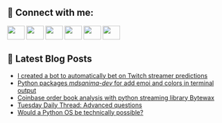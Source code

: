 ## 🔎 Connect with me:
[<img height="32" width="40" src="https://cdn.jsdelivr.net/npm/simple-icons@v5/icons/telegram.svg" />](https://t.me/bullbesh)
[<img height="32" width="40" src="https://cdn.jsdelivr.net/npm/simple-icons@v5/icons/vk.svg" />](https://vk.com/bullbesh)
[<img height="32" width="40" src="https://cdn.jsdelivr.net/npm/simple-icons@v5/icons/twitter.svg" />](https://twitter.com/bullbesh1)
[<img height="32" width="40" src="https://cdn.jsdelivr.net/npm/simple-icons@v5/icons/instagram.svg" />](https://www.instagram.com/bullbesh)
[<img height="32" width="40" src="https://cdn.jsdelivr.net/npm/simple-icons@v5/icons/reddit.svg" />](https://www.reddit.com/user/bullbesh)
[<img height="32" width="40" src="https://cdn.jsdelivr.net/npm/simple-icons@v5/icons/youtube.svg" />](https://www.youtube.com/channel/UCtfjRs6uzgq5mfm8S06WTcg)

## 📕 Latest Blog Posts
<!-- BLOG-POST-LIST:START -->
- [I created a bot to automatically bet on Twitch streamer predictions](https://www.reddit.com/r/Python/comments/uh4rtu/i_created_a_bot_to_automatically_bet_on_twitch/)
- [Python packages *mdsanima-dev* for add emoi and colors in terminal output](https://www.reddit.com/r/Python/comments/uh41lx/python_packages_mdsanimadev_for_add_emoi_and/)
- [Coinbase order book analysis with python streaming library Bytewax](https://www.reddit.com/r/Python/comments/uh3dal/coinbase_order_book_analysis_with_python/)
- [Tuesday Daily Thread: Advanced questions](https://www.reddit.com/r/Python/comments/uh3b0g/tuesday_daily_thread_advanced_questions/)
- [Would a Python OS be technically possible?](https://www.reddit.com/r/Python/comments/uh19r7/would_a_python_os_be_technically_possible/)
<!-- BLOG-POST-LIST:END -->
